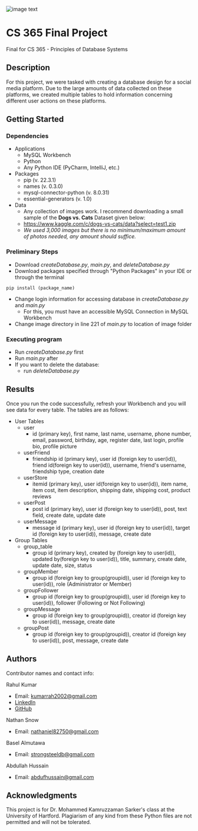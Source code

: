 ![image text](https://media.istockphoto.com/id/1288255759/photo/database-or-network-server-concept.jpg?b=1&s=170667a&w=0&k=20&c=hUK2K6raAvqMvhE_9EgHHUYw9qF5-VC5WHG-CceH5Bk=)
# CS 365 Final Project

Final for CS 365 - Principles of Database Systems

## Description

For this project, we were tasked with creating a database design for a social media platform. 
Due to the large amounts of data collected on these platforms, we created multiple tables to
hold information concerning different user actions on these platforms. 

## Getting Started

### Dependencies

* Applications
  * MySQL Workbench
  * Python
  * Any Python IDE (PyCharm, IntelliJ, etc.)
* Packages
  * pip (v. 22.3.1)
  * names (v. 0.3.0)
  * mysql-connector-python (v. 8.0.31)
  * essential-generators (v. 1.0)
* Data
  * Any collection of images work. I recommend downloading a small sample of the 
  <b>Dogs vs. Cats</b> Dataset given below:
  * https://www.kaggle.com/c/dogs-vs-cats/data?select=test1.zip
  * <i>We used 3,000 images but there is no minimum/maximum amount of photos needed, any amount should suffice. </i>

### Preliminary Steps

* Download <i>createDatabase.py</i>, <i>main.py</i>, and <i>deleteDatabase.py</i>
* Download packages specified through "Python Packages" in your IDE or through the terminal
```
pip install (package_name)
```
* Change login information for accessing database in <i>createDatabase.py</i> and <i>main.py</i>
  * For this, you must have an accessible MySQL Connection in MySQL Workbench
* Change image directory in line 221 of <i>main.py</i> to location of image folder
### Executing program
* Run <i>createDatabase.py</i> first
* Run <i>main.py</i> after
* If you want to delete the database:
  * run <i>deleteDatabase.py</i>
## Results

Once you run the code successfully, refresh your Workbench and you will see data for 
every table. The tables are as follows:
* User Tables
  * user
    * id (primary key), first name, last name, username, phone number, email, 
    password, birthday, age, register date, last login, profile bio, profile picture
  * userFriend 
    * friendship id (primary key), user id (foreign key to user(id)), friend id(foreign key to user(id)), 
    username, friend's username, friendship type, creation date
  * userStore
    * itemid (primary key), user id(foreign key to user(id)), item name, item cost, 
    item description, shipping date, shipping cost, product reviews
  * userPost
    * post id (primary key), user id (foreign key to user(id)), post, text field, create date, update date
  * userMessage
    * message id (primary key), user id (foreign key to user(id)), target id (foreign key to user(id)), message, create date
* Group Tables
  * group_table
    * group id (primary key), created by (foreign key to user(id)), updated by(foreign key to user(id)), 
    title, summary, create date, update date, size, status
  * groupMember
    * group id (foreign key to group(groupid)), user id (foreign key to user(id)), role (Administrator or Member)
  * groupFollower
    * group id (foreign key to group(groupid)), user id (foreign key to user(id)), follower (Following or Not Following)
  * groupMessage
    * group id (foreign key to group(groupid)), creator id (foreign key to user(id)), message, create date
  * groupPost
    * group id (foreign key to group(groupid)), creator id (foreign key to user(id)), post, message, create date


## Authors

Contributor names and contact info:

Rahul Kumar
* Email: kumarrah2002@gmail.com
* [LinkedIn](https://www.linkedin.com/in/kumarrah/)
* [GitHub](https://github.com/kumarrah2002)

Nathan Snow
* Email: nathaniel82750@gmail.com

Basel Almutawa
* Email: strongsteeldb@gmail.com

Abdullah Hussain
* Email: abdufhussain@gmail.com

## Acknowledgments

This project is for Dr. Mohammed Kamruzzaman Sarker's class at the University of Hartford.
Plagiarism of any kind from these Python files are not permitted and will not be tolerated. 

